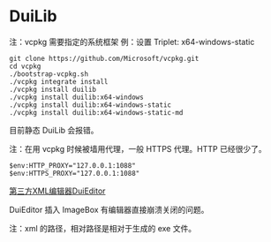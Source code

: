 ﻿# DuiLib

注：vcpkg 需要指定的系统框架
例：设置 Triplet: x64-windows-static

```
git clone https://github.com/Microsoft/vcpkg.git
cd vcpkg
./bootstrap-vcpkg.sh
./vcpkg integrate install
./vcpkg install duilib
./vcpkg install duilib:x64-windows
./vcpkg install duilib:x64-windows-static
./vcpkg install duilib:x64-windows-static-md
```

目前静态 DuiLib 会报错。

注：在用 vcpkg 时候被墙用代理，一般 HTTPS 代理。HTTP 已经很少了。

```pwsh
$env:HTTP_PROXY="127.0.0.1:1088" 
$env:HTTPS_PROXY="127.0.0.1:1088"
```

[第三方XML编辑器DuiEditor](https://github.com/xfcanyue/DuiLib_DuiEditor)

DuiEditor 插入 ImageBox 有编辑器直接崩溃关闭的问题。

注：xml 的路径，相对路径是相对于生成的 exe 文件。
